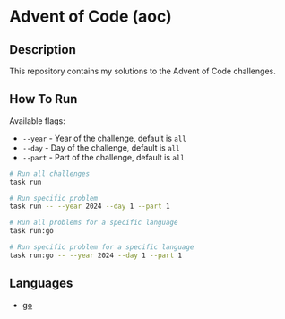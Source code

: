 # Advent of Code (aoc)

## Description

This repository contains my solutions to the Advent of Code challenges.

## How To Run
Available flags:

- `--year` - Year of the challenge, default is `all`
- `--day` - Day of the challenge, default is `all`
- `--part` - Part of the challenge, default is `all`

```bash
# Run all challenges
task run

# Run specific problem
task run -- --year 2024 --day 1 --part 1

# Run all problems for a specific language
task run:go

# Run specific problem for a specific language
task run:go -- --year 2024 --day 1 --part 1
```

## Languages

- [go](go/)